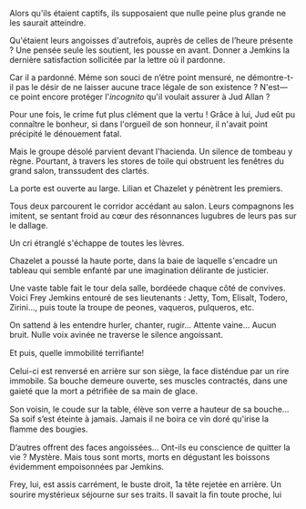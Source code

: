 Alors qu'ils étaient captifs, ils supposaient que nulle peine plus grande
ne les saurait atteindre.

Qu'étaient leurs angoisses d'autrefois, auprès de celles de l’heure présente ?
Une pensée seule les soutient, les pousse en avant. Donner a Jemkins la
dernière satisfaction sollicitée par la lettre où il pardonne.

Car il a pardonné. Méme son souci de n’étre point mensuré, ne démontre-t-il
pas le désir de ne laisser aucune trace légale de son existence ? N'est—ce
point encore protéger l'_incognito_ qu'il voulait assurer à Jud Allan ?

Pour une fois, le crime fut plus clément que la vertu ! Grâce à lui, Jud eût
pu connaître le bonheur, si dans l'orgueil de son honneur, il n'avait point
précipité le dénouement fatal.

Mais le groupe désolé parvient devant l'hacienda. Un silence de tombeau
y règne. Pourtant, à travers les stores de toile qui obstruent les fenêtres du
grand salon, transsudent des clartés.

La porte est ouverte au large. Lilian et Chazelet y pénètrent les premiers.

Tous deux parcourent le corridor accédant au salon. Leurs compagnons les
imitent, se sentant froid au cœur des résonnances lugubres de leurs pas sur
le dallage.

Un cri étranglé s'échappe de toutes les lèvres.

Chazelet a poussé la haute porte, dans la baie de laquelle s'encadre un
tableau qui semble enfanté par une imagination délirante de justicier.

Une vaste table fait le tour dela salle, bordéede chaque côté de convives.
Voici Frey Jemkins entouré de ses lieutenants : Jetty, Tom, Elisalt, Todero,
Zirini..., puis toute la troupe de peones, vaqueros, pulqueros, etc.

On sattend à les entendre hurler, chanter, rugir... Attente vaine... Aucun
bruit. Nulle voix avinée ne traverse le silence angoissant.

Et puis, quelle immobilité terriﬁante!

Celui-ci est renversé en arrière sur son siège, la face disténdue par un
rire immobile. Sa bouche demeure ouverte, ses muscles contractés, dans
une gaieté que la mort a pétriﬁée de sa main de glace.

Son voisin, le coude sur la table, élève son verre a hauteur de sa bouche...
Sa soif s’est éteinte à jamais. Jamais il ne boira ce vin doré qu'irise la
ﬂamme des bougies.

D‘autres offrent des faces angoissées... Ont-ils eu conscience de quitter
la vie ? Mystère. Mais tous sont morts, morts en dégustant les boissons
évidemment empoisonnées par Jemkins.

Frey, lui, est assis carrément, le buste droit, 1a tête rejetée en arrière.
Un sourire mystérieux séjourne sur ses traits. Il savait la ﬁn toute proche,
lui
